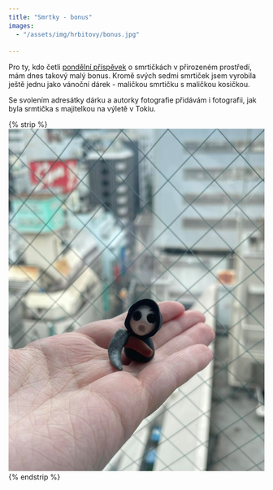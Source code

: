 ```yaml
---
title: "Smrtky - bonus"
images:
  - "/assets/img/hrbitovy/bonus.jpg"

---
```


<!--begin_excerpt-->
Pro ty, kdo četli [pondělní příspěvek](https://matcha1309.github.io/Smrtky/) o smrtičkách v přirozeném prostředí, mám dnes takový malý bonus. Kromě svých sedmi smrtiček jsem vyrobila ještě jednu jako vánoční dárek - maličkou smrtičku s maličkou kosičkou. 
<!--end_excerpt-->

Se svolením adresátky dárku a autorky fotografie přidávám i fotografii, jak byla srmtička s majitelkou na výletě v Tokiu. 

{% strip %}
![bonus](/assets/img/hrbitovy/bonus.jpg)
{% endstrip %}
